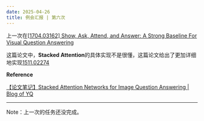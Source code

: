 ```yaml
---
date: 2025-04-26
title: 例会汇报 | 第六次
---
```


上一次在[[1704.03162\] Show, Ask, Attend, and Answer: A Strong Baseline For Visual Question Answering](https://arxiv.org/abs/1704.03162)

这篇论文中，**Stacked Attention**的具体实现不是很懂，这篇论文给出了更加详细地实现[1511.02274](https://arxiv.org/pdf/1511.02274)

**Reference**

[【论文笔记】Stacked Attention Networks for Image Question Answering | Blog of YQ](https://junzx.github.io/2019/11/22/paper-QAnswering/)

---

Note：上一次的任务还没完成。